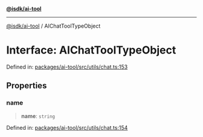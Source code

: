 [**@isdk/ai-tool**](../README.md)

***

[@isdk/ai-tool](../globals.md) / AIChatToolTypeObject

# Interface: AIChatToolTypeObject

Defined in: [packages/ai-tool/src/utils/chat.ts:153](https://github.com/isdk/ai-tool.js/blob/c084189f913fb955b91b492de68bd07ce78f8c82/src/utils/chat.ts#L153)

## Properties

### name

> **name**: `string`

Defined in: [packages/ai-tool/src/utils/chat.ts:154](https://github.com/isdk/ai-tool.js/blob/c084189f913fb955b91b492de68bd07ce78f8c82/src/utils/chat.ts#L154)
